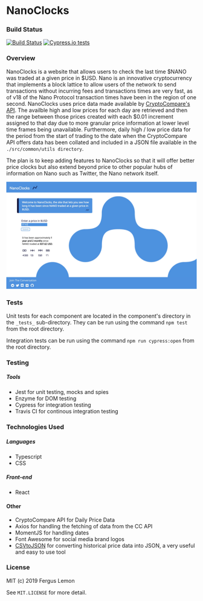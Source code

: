 # NanoClocks

### Build Status
[![Build Status](https://travis-ci.org/FergusLemon/nanoclocks.svg?branch=master)](https://travis-ci.org/FergusLemon/nanoclocks)
[![Cypress.io tests](https://img.shields.io/badge/cypress.io-tests-green.svg?style=flat-square)](https://cypress.io)


### Overview
NanoClocks is a website that allows users to check the last time $NANO was traded at a given price in $USD.  Nano is an innovative cryptocurrency that implements a block lattice to allow users of the network to send transactions without incurring fees and transactions times are very fast, as of v18 of the Nano Protocol transaction times have been in the region of one second. NanoClocks uses price data made available by [CryptoCompare's API](https://min-api.cryptocompare.com/documentation?key=Historical&cat=dataHistoday). The availble high and low prices for each day are retrieved and then the range between those prices created with each $0.01 increment assigned to that day due to more granular price information at lower level time frames being unavailable. Furthermore, daily high / low price data for the period from the start of trading to the date when the CryptoCompare API offers data has been collated and included in a JSON file available in the `./src/common/utils directory`.

The plan is to keep adding features to NanoClocks so that it will offer better price clocks but also extend beyond price to other popular hubs of information on Nano such as Twitter, the Nano network itself.

![NanoClocks Homepage](/public/nanoClocksHomepage.jpg)

### Tests
Unit tests for each component are located in the component's directory in the `_tests_` sub-directory. They can be run using the command `npm test` from the root directory.

Integration tests can be run using the command `npm run cypress:open` from the root directory.

### Testing
##### Tools
  - Jest for unit testing, mocks and spies
  - Enzyme for DOM testing
  - Cypress for integration testing
  - Travis CI for continous integration testing

### Technologies Used
##### Languages
   - Typescript
   - CSS
   
##### Front-end
   - React

#### Other
   - CryptoCompare API for Daily Price Data
   - Axios for handling the fetching of data from the CC API
   - MomentJS for handling dates
   - Font Awesome for social media brand logos
   - [CSVtoJSON](https://csv.keyangxiang.com/) for converting historical price data into JSON, a very useful and easy to use tool
   
### License
MIT (c) 2019 Fergus Lemon

See `MIT.LICENSE` for more detail.

